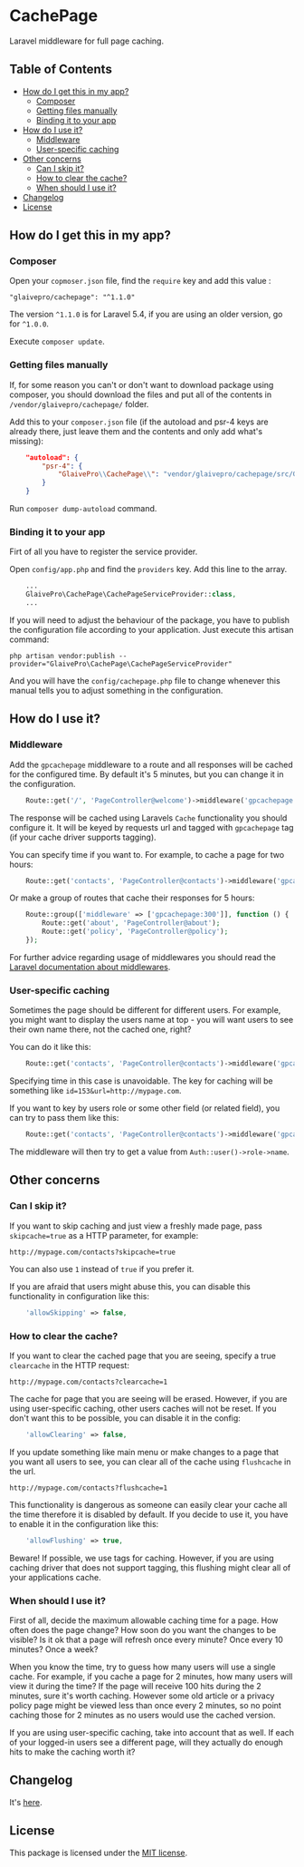 # CachePage

Laravel middleware for full page caching.


## Table of Contents

- [How do I get this in my app?](#how-do-i-get-this-in-my-app)
    - [Composer](#composer)
    - [Getting files manually](#getting-files-manually)
    - [Binding it to your app](#binding-it-to-your-app)
- [How do I use it?](#how-do-i-use-it)
    - [Middleware](#middleware)
    - [User-specific caching](#user-specific-caching)
- [Other concerns](#other-concerns)
    - [Can I skip it?](#can-i-skip-it)
    - [How to clear the cache?](#how-to-clear-the-cache)
    - [When should I use it?](#when-should-i-use-it)
- [Changelog](#changelog)
- [License](#license)

## How do I get this in my app?

### Composer

Open your `copmoser.json` file, find the `require` key and add this value :

    "glaivepro/cachepage": "^1.1.0"
    
The version `^1.1.0` is for Laravel 5.4, if you are using an older version, go for `^1.0.0`.
    
Execute `composer update`.

### Getting files manually

If, for some reason you can't or don't want to download package using composer, you should download the files and put all of the contents in `/vendor/glaivepro/cachepage/` folder.

Add this to your `composer.json` file (if the autoload and psr-4 keys are already there, just leave them and the contents and only add what's missing):

```json
	"autoload": {
        "psr-4": {
            "GlaivePro\\CachePage\\": "vendor/glaivepro/cachepage/src/GlaivePro/CachePage",
        }
    }
```
	
Run `composer dump-autoload` command.
	
	
### Binding it to your app

Firt of all you have to register the service provider. 

Open `config/app.php` and find the `providers` key. Add this line to the array.

```php
	...
	GlaivePro\CachePage\CachePageServiceProvider::class,
	...
```

If you will need to adjust the behaviour of the package, you have to publish the configuration file according to your application. Just execute this artisan command:
    
	php artisan vendor:publish --provider="GlaivePro\CachePage\CachePageServiceProvider"
	
And you will have the `config/cachepage.php` file to change whenever this manual tells you to adjust something in the configuration.


## How do I use it?

### Middleware

Add the `gpcachepage` middleware to a route and all responses will be cached for the configured time. By default it's 5 minutes, but you can change it in the configuration.

```php
    Route::get('/', 'PageController@welcome')->middleware('gpcachepage');
```

The response will be cached using Laravels `Cache` functionality you should configure it. It will be keyed by requests url and tagged with `gpcachepage` tag (if your cache driver supports tagging).

You can specify time if you want to. For example, to cache a page for two hours:

```php
    Route::get('contacts', 'PageController@contacts')->middleware('gpcachepage:120');
```

Or make a group of routes that cache their responses for 5 hours:

```php
    Route::group(['middleware' => ['gpcachepage:300']], function () {
        Route::get('about', 'PageController@about');
        Route::get('policy', 'PageController@policy');
    });
```
For further advice regarding usage of middlewares you should read the [Laravel documentation about middlewares](https://laravel.com/docs/master/middleware).


### User-specific caching

Sometimes the page should be different for different users. For example, you might want to display the users name at top - you will want users to see their own name there, not the cached one, right?

You can do it like this:

```php
    Route::get('contacts', 'PageController@contacts')->middleware('gpcachepage:120,id');
```

Specifying time in this case is unavoidable. The key for caching will be something like `id=153&url=http://mypage.com`.

If you want to key by users role or some other field (or related field), you can try to pass them like this:
```php
	Route::get('contacts', 'PageController@contacts')->middleware('gpcachepage:120,role.name');
```

The middleware will then try to get a value from `Auth::user()->role->name`.


## Other concerns

### Can I skip it?

If you want to skip caching and just view a freshly made page, pass `skipcache=true` as a HTTP parameter, for example:

    http://mypage.com/contacts?skipcache=true
	
You can also use `1` instead of `true` if you prefer it.

If you are afraid that users might abuse this, you can disable this functionality in configuration like this:
```php
	'allowSkipping' => false,
```


### How to clear the cache?

If you want to clear the cached page that you are seeing, specify a true `clearcache` in the HTTP request:

    http://mypage.com/contacts?clearcache=1

The cache for page that you are seeing will be erased. However, if you are using user-specific caching, other users caches will not be reset. If you don't want this to be possible, you can disable it in the config:
```php
	'allowClearing' => false,
```

If you update something like main menu or make changes to a page that you want all users to see, you can clear all of the cache using `flushcache` in the url.

    http://mypage.com/contacts?flushcache=1
	
This functionality is dangerous as someone can easily clear your cache all the time therefore it is disabled by default. If you decide to use it, you have to enable it in the configuration like this:
```php
	'allowFlushing' => true,
```

Beware! If possible, we use tags for caching. However, if you are using caching driver that does not support tagging, this flushing might clear all of your applications cache.


### When should I use it?

First of all, decide the maximum allowable caching time for a page. How often does the page change? How soon do you want the changes to be visible? Is it ok that a page will refresh once every minute? Once every 10 minutes? Once a week?

When you know the time, try to guess how many users will use a single cache. For example, if you cache a page for 2 minutes, how many users will view it during the time? If the page will receive 100 hits during the 2 minutes, sure it's worth caching. However some old article or a privacy policy page might be viewed less than once every 2 minutes, so no point caching those for 2 minutes as no users would use the cached version.

If you are using user-specific caching, take into account that as well. If each of your logged-in users see a different page, will they actually do enough hits to make the caching worth it?

## Changelog

It's [here](CHANGELOG.md).

## License

This package is licensed under the [MIT license](LICENSE.md).
